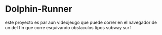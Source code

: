 # Dolphin-Runner
este proyecto es par aun videojeugo que puede correr en el navegador de un del fin que corre esquivando obstaculos tipos subway surf
